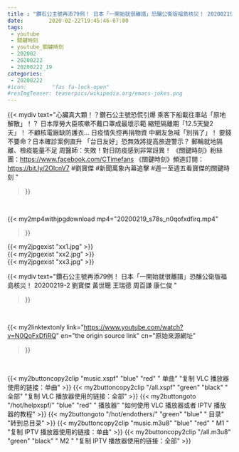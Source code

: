 ```yaml
---
title : "鑽石公主號再添79例！ 日本「一開始就很離譜」恐釀公衛版福島核災！ 20200219-2 劉寶傑 黃世聰 王瑞德 周百謙 康仁俊 "
date:        2020-02-22T19:45:46-07:00
tags:
 - youtube
 - 關鍵時刻
 - youtube_關鍵時刻
 - 202002
 - 20200222
 - 20200222_19
categories:
 - 20200222
#icon:        "fas fa-lock-open"
#resImgTeaser: teaserpics/wikipedia.org/emacs-jokes.png
---
```


{{< mydiv text="心臟真大顆！？鑽石公主號恐慌引爆 乘客下船載往車站「原地解散」！？ 日本厚勞大臣咳嗽不戴口罩成最壞示範 縮短隔離期「12.5天變2天」！ 不顧核電廠缺防護衣… 日疫情失控再捐物資 中網友急喊「別捐了」！ 要錢不要命？日本確診案例直升 「台日友好」恐無效將提高旅遊警示？ 郵輪就地隔離、檢疫能量不足 周醫師：失敗！對日防疫感到非常訝異！  《關鍵時刻》粉絲團：https://www.facebook.com/CTimefans 《關鍵時刻》頻道訂閱：https://bit.ly/2OlcnV7  #劉寶傑 #新聞萬象內幕追擊 #週一至週五看寶傑的關鍵時刻 "
>}}
<br>


{{< my2mp4withjpgdownload mp4="20200219_s78s_n0qofxdfirq.mp4"
>}}

{{< my2jpgexist "xx1.jpg" >}}<br>
{{< my2jpgexist "xx2.jpg" >}}<br>
{{< my2jpgexist "xx3.jpg" >}}<br>



{{< mydiv text="鑽石公主號再添79例！ 日本「一開始就很離譜」恐釀公衛版福島核災！ 20200219-2 劉寶傑 黃世聰 王瑞德 周百謙 康仁俊 "
>}}
<br>

{{< my2linktextonly link="https://www.youtube.com/watch?v=N0QoFxDfiRQ"
en="the origin source link" cn="原始來源網址"
>}}


<br>

{{< my2buttoncopy2clip "music.xspf"        "blue"   "red"    " 单曲"  "复制 VLC 播放器使用的链接：单曲" >}} {{< my2buttoncopy2clip "/all.xspf"         "green"  "black"  " 全部"  "复制 VLC 播放器使用的链接：全部" >}} {{< my2buttongoto      "/hot/helpxspf/"    "blue"   "red"    " 播放器" "如何使用 VLC 播放器或者 IPTV 播放器的教程" >}} {{< my2buttongoto      "/hot/endothers/"   "green"  "blue"   " 目录"   "转到总目录" >}} {{< my2buttoncopy2clip "music.m3u8"        "blue"   "red"    " M1 "    "复制 IPTV 播放器使用的链接：单曲" >}} {{< my2buttoncopy2clip "/all.m3u8"         "green"  "black"  " M2 "    "复制 IPTV 播放器使用的链接：全部" >}} 
